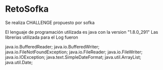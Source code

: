 # RetoSofka

Se realiza CHALLENGE propuesto por sofka

El lenguaje de programación utilizada es java con la version "1.8.0_291"
Las librerias utilizada para el Log fueron 

 java.io.BufferedReader;
 java.io.BufferedWriter;
 java.io.FileNotFoundException;
 java.io.FileReader;
 java.io.FileWriter;
 java.io.IOException;
 java.text.SimpleDateFormat;
 java.util.ArrayList;
 java.util.Date;


